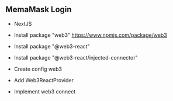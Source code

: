 ## MemaMask Login

- NextJS
- Install package "web3" https://www.npmjs.com/package/web3
- Install package "@web3-react"
- Install package "@web3-react/injected-connector"

- Create config web3
- Add Web3ReactProvider
- Implement web3 connect